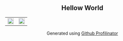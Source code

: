 <h2 align="center">Hellow World</h2> 
<table align="center">
  <tr>
    <td width="50%">
      <img src="https://github-readme-stats.vercel.app/api?username=mh-anwar&show_icons=true&count_private=true&hide_border=true&theme=github_dark" style="width: 100%" />
    </td>
    <td width="50%">
    <img src="https://github-readme-stats.vercel.app/api/top-langs/?username=mh-anwar&hide_border=true&layout=compact&theme=github_dark" style="width: 100%" />
  </td>
</table>
<div align="center">Generated using <a href="https://profilinator.rishav.dev/" target="_blank">Github Profilinator</a></div>

<!--

Here are some ideas to get you started:

- 🔭 I’m currently working on ...
- 🌱 I’m currently learning ...
- 👯 I’m looking to collaborate on ...
- 🤔 I’m looking for help with ...
- 💬 Ask me about ...
- 📫 How to reach me: ...
- 😄 Pronouns: ...
- ⚡ Fun fact: ...
-->
